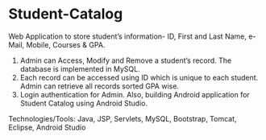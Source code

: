 # Student-Catalog
Web Application to store student’s information- ID, First and Last Name, e-Mail, Mobile, Courses & GPA.

1. Admin can Access, Modify and Remove a student’s record. The database is implemented in MySQL.
2. Each record can be accessed using ID which is unique to each student. Admin can retrieve all records sorted GPA wise.
3. Login authentication for Admin. Also, building Android application for Student Catalog using Android Studio.

Technologies/Tools: Java, JSP, Servlets, MySQL, Bootstrap, Tomcat, Eclipse, Android Studio
